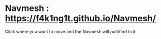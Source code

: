 # Navmesh : https://f4k1ng1t.github.io/Navmesh/

Click where you want to move and the Navmesh will pathfind to it
 
